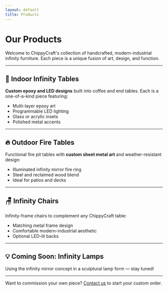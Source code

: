 ```yaml
---
layout: default
title: Products
---
```


# Our Products

Welcome to ChippyCraft's collection of handcrafted, modern-industrial infinity furniture. Each piece is a unique fusion of art, design, and function.

---

## 🔷 Indoor Infinity Tables
**Custom epoxy and LED designs** built into coffee and end tables. Each is a one-of-a-kind piece featuring:

- Multi-layer epoxy art
- Programmable LED lighting
- Glass or acrylic insets
- Polished metal accents

---

## 🔥 Outdoor Fire Tables
Functional fire pit tables with **custom sheet metal art** and weather-resistant design:

- Illuminated infinity mirror fire ring
- Steel and reclaimed wood blend
- Ideal for patios and decks

---

## 🪑 Infinity Chairs
Infinity-frame chairs to complement any ChippyCraft table:

- Matching metal frame design
- Comfortable modern-industrial aesthetic
- Optional LED-lit backs

---

## 💡 Coming Soon: Infinity Lamps
Using the infinity mirror concept in a sculptural lamp form — stay tuned!

---

Want to commission your own piece?
[Contact us](contact.html) to start your custom order.
